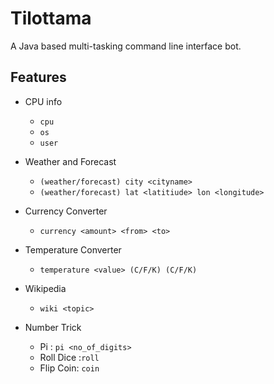 # Tilottama

A Java based multi-tasking command line interface bot.

## Features

- CPU info

  - `cpu`
  - `os`
  - `user`
- Weather and Forecast

  - `(weather/forecast) city <cityname>`
  - `(weather/forecast) lat <latitiude> lon <longitude>`
- Currency Converter

  - `currency <amount> <from> <to>`
- Temperature Converter
  - `temperature <value> (C/F/K) (C/F/K)`
- Wikipedia
  - `wiki <topic>`

- Number Trick
  - Pi : `pi <no_of_digits>`
  - Roll Dice :`roll`
  - Flip Coin: `coin`
